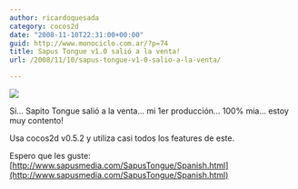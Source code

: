 ```yaml
---
author: ricardoquesada
category: cocos2d
date: "2008-11-10T22:31:00+00:00"
guid: http://www.monociclo.com.ar/?p=74
title: Sapus Tongue v1.0 salió a la venta!
url: /2008/11/10/sapus-tongue-v1-0-salio-a-la-venta/

---
```

[![](http://lh6.ggpht.com/_7Tp7oCOlWFE/SRWg36_NjyI/AAAAAAAAJW0/Z6BjnLCODTs/s400/Icon512x512.jpeg)](http://lh6.ggpht.com/_7Tp7oCOlWFE/SRWg36_NjyI/AAAAAAAAJW0/Z6BjnLCODTs/s400/Icon512x512.jpeg)

Si... Sapito Tongue salió a la venta... mi 1er producción... 100% mia... estoy muy contento!

Usa cocos2d v0.5.2 y utiliza casi todos los features de este.

Espero que les guste: [http://www.sapusmedia.com/SapusTongue/Spanish.html](http://www.sapusmedia.com/SapusTongue/Spanish.html)
